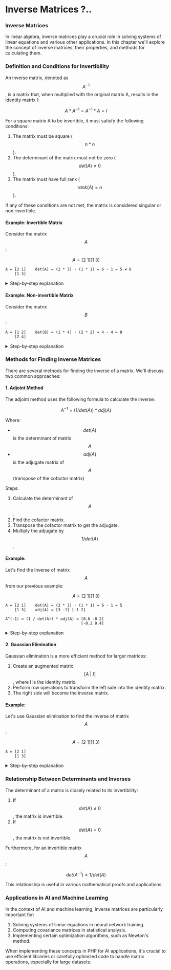 # Inverse Matrices ?..

### Inverse Matrices

In linear algebra, inverse matrices play a crucial role in solving systems of linear equations and various other applications. In this chapter we'll explore the concept of inverse matrices, their properties, and methods for calculating them.

### Definition and Conditions for Invertibility

An inverse matrix, denoted as $$A^{-1}$$, is a matrix that, when multiplied with the original matrix A, results in the identity matrix I:

$$A * A^{-1} = A^{-1} * A = I$$

For a square matrix A to be invertible, it must satisfy the following conditions:

1. The matrix must be square ($$n * n$$).
2. The determinant of the matrix must not be zero ($$det(A) ≠ 0$$).
3. The matrix must have full rank ($$rank(A) = n$$).

If any of these conditions are not met, the matrix is considered singular or non-invertible.

#### Example: Invertible Matrix

Consider the matrix $$A$$:

$$A = [2\ 1] [1\ 3]$$

```
A = [2 1]    det(A) = (2 * 3) - (1 * 1) = 6 - 1 = 5 ≠ 0
    [1 3]
```

<details>

<summary>Step-by-step explanation</summary>

To check if $$A$$ is invertible:

1. It is a 2x2 square matrix.
2. $$det(A) = (2 * 3) - (1 * 1) = 6 - 1 = 5 ≠ 0$$
3. The rank is 2 (full rank for a 2x2 matrix)

Therefore, $$A$$ is invertible.

</details>

#### Example: Non-invertible Matrix

Consider the matrix $$B$$:



```
A = [1 2]    det(B) = (1 * 4) - (2 * 2) = 4 - 4 = 0
    [2 4]
```

<details>

<summary>Step-by-step explanation</summary>

To check if $$B$$ is invertible:

1. It is a 2x2 square matrix.
2. $$det(B) = (1 * 4) - (2 * 2) = 4 - 4 = 0$$
3. The rank is 1 (not full rank)

Therefore, $$B$$ is not invertible.

</details>

### Methods for Finding Inverse Matrices

There are several methods for finding the inverse of a matrix. We'll discuss two common approaches:

#### 1. Adjoint Method

The adjoint method uses the following formula to calculate the inverse:

$$A^{-1} = (1 / det(A)) * adj(A)$$

Where:

* $$det(A)$$ is the determinant of matrix $$A$$
* $$adj(A)$$ is the adjugate matrix of $$A$$ (transpose of the cofactor matrix)

Steps:

1. Calculate the determinant of $$A$$.
2. Find the cofactor matrix.
3. Transpose the cofactor matrix to get the adjugate.
4. Multiply the adjugate by $$1/det(A)$$.

#### Example:

Let's find the inverse of matrix $$A$$ from our previous example:

$$A = [2\ 1] [1\ 3]$$

```
A = [2 1]    det(A) = (2 * 3) - (1 * 1) = 6 - 1 = 5  
    [1 3]    adj(A) = [3 -1] [-1 2]
    
A^(-1) = (1 / det(A)) * adj(A) = [0.6 -0.2]     
                                 [-0.2 0.4] 
```

<details>

<summary>Step-by-step explanation</summary>

Step 1: Calculate the determinant $$det(A) = (2 * 3) - (1 * 1) = 6 - 1 = 5$$

Step 2: Find the cofactor matrix $$C_{11} = 3, C_{12} = -1, C_{21} = -1, C_{22} = 2$$

Cofactor matrix = $$[3\ -1] [-1\ 2]$$

Step 3: Transpose the cofactor matrix to get the adjugate $$adj(A) = [3\ -1] [-1\ 2]$$

Step 4: Multiply the adjugate by $$1/det(A) A^{-1} = (0.2) * [3\ -1] [-1\ 2]$$

$$A^{-1} = [0.6\ -0.2] [-0.2\ 0.4]$$

</details>

#### 2. Gaussian Elimination

Gaussian elimination is a more efficient method for larger matrices:

1. Create an augmented matrix $$[A\ |\ I]$$, where I is the identity matrix.
2. Perform row operations to transform the left side into the identity matrix.
3. The right side will become the inverse matrix.

#### Example:

Let's use Gaussian elimination to find the inverse of matrix $$A$$:

$$A = [2\ 1] [1\ 3]$$

```
A = [2 1]    
    [1 3]    
```

<details>

<summary>Step-by-step explanation</summary>

Step 1: Create the augmented matrix $$[2\ 1 | 1\ 0] [1\ 3 | 0\ 1]$$

Step 2: Perform row operations $$R2 = R2 - (1/2)R1 [2\ 1 | 1\ 0] [0\ 2.5 | -0.5\ 1]$$

$$R2 = (1/2.5)\ R2\ [2\ 1 | 1\ 0] [0\ 1 | -0.2\ 0.4]$$

$$R1 = R1\ - 1\ R2\ [2\ 0 | 1.2\ -0.4] [0\ 1 | -0.2\ 0.4]$$

$$R1 = (1/2)\ R1\ [1\ 0 | 0.6\ -0.2] [0\ 1 | -0.2\ 0.4]$$

The resulting inverse matrix is: $$A^{-1} = [0.6\ -0.2] [-0.2\ 0.4]$$

This result matches our previous calculation using the adjoint method.

</details>

### Relationship Between Determinants and Inverses

The determinant of a matrix is closely related to its invertibility:

1. If $$det(A) ≠ 0$$, the matrix is invertible.
2. If $$det(A) = 0$$, the matrix is not invertible.

Furthermore, for an invertible matrix $$A$$:

$$det(A^{-1}) = 1 / det(A)$$

This relationship is useful in various mathematical proofs and applications.

### Applications in AI and Machine Learning

In the context of AI and machine learning, inverse matrices are particularly important for:

1. Solving systems of linear equations in neural network training.
2. Computing covariance matrices in statistical analysis.
3. Implementing certain optimization algorithms, such as Newton's method.

When implementing these concepts in PHP for AI applications, it's crucial to use efficient libraries or carefully optimized code to handle matrix operations, especially for large datasets.
